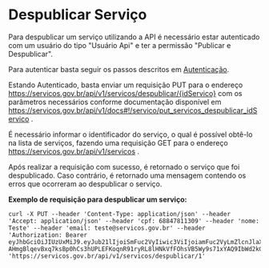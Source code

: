 # Despublicar Serviço

Para despublicar um serviço utilizando a API é necessário estar autenticado com um usuário do tipo "Usuário Api" e ter a permissão "Publicar e Despublicar".

Para autenticar basta seguir os passos descritos em [Autenticação](autenticacao.md).

Estando Autenticado, basta enviar um requisição PUT para o endereço https://servicos.gov.br/api/v1/servicos/despublicar/{idServico} com os parâmetros necessários conforme documentação disponível em https://servicos.gov.br/api/v1/docs#!/servico/put_servicos_despublicar_idServico .

É necessário informar o identificador do serviço, o qual é possível obtê-lo na lista de serviços, fazendo uma requisição GET para o endereço https://servicos.gov.br/api/v1/servicos .

Após realizar a requisição com sucesso, é retornado o serviço que foi despublicado. Caso contrário, é retornado uma mensagem contendo os erros que ocorreram ao despublicar o serviço.

**Exemplo de requisição para despublicar um serviço:**
```
curl -X PUT --header 'Content-Type: application/json' --header 'Accept: application/json' --header 'cpf: 68847811309' --header 'nome: Teste' --header 'email: teste@servicos.gov.br' --header 'Authorization: Bearer eyJhbGciOiJIUzUxMiJ9.eyJub21lIjoiSmFuc2VyIiwic3ViIjoiamFuc2VyLmZlcnJlaXJhQGJhc2lzLmNvbS5iciIsImV4cCI6MTU2MDQ2MDU4MjcwMiwib3JnYW8iOiJTZXJ2acOnbyBGZWRlcmFsIGRlIFByb2Nlc3NhbWVudG8gZGUgRGFkb3MgKFNFUlBSTykiLCJ2YWxpZCI6dHJ1ZSwiZXhwaXJlZCI6ZmFsc2V9.sy7e5Z4yKZ39-AHmgBlqevBxq7ksBp0hCs3hUPLEFKoqnR91ryRL8lHNkVfFOhsVB5Wy9s71xYAQ9IbWd2kG9Q' 'https://servicos.gov.br/api/v1/servicos/despublicar/1'

```
